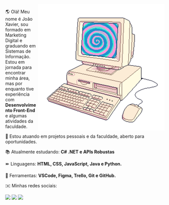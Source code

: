 <img src="https://github.com/joao-xavi/joao-xavi/blob/2e8b9a39bd4484f473d6962e96b39e7f16559946/computador.png" min-width="400px" max-width="400px" width="400px" align="right" alt="Computador">

<p align="left"> 
  🌎 Olá! Meu nome é João Xavier, sou formado em Marketing Digital e graduando em Sistemas de Informação. Estou em jornada para encontrar minha área, mas por enquanto tive experiência com <strong>Desenvolvimento Front-End</strong> e algumas atividades da faculdade. <br>
 
  🌱 Estou atuando em projetos pessoais e da faculdade, aberto para oportunidades.
</p>
<p align="left">
  📚 Atualmente estudando: <strong>C# .NET e APIs Robustas</strong>
</p>
<p align="left">
  ⏩ Linguagens: <strong>HTML, CSS, JavaScript, Java e Python.</strong>
</p>

<p align="left">
  💼 Ferramentas: <strong>VSCode, Figma, Trello, Git e GitHub.</strong>
</p>

<p align="left">
  ✉️ Minhas redes sociais: <br>
</p>

<p align="left">
  <a href="joaopx82@gmail.com" alt="Gmail">
  <img src="https://img.shields.io/badge/-Gmail-6B6B6B?style=flat-square&labelColor=6B6B6B&logo=gmail&logoColor=25ECEE&link=joaopx82@gmail.com" /></a>

  <a href="https://www.linkedin.com/in/joão-xavier-9787741a2/" alt="Linkedin">
  <img src="https://img.shields.io/badge/-Linkedin-6B6B6B?style=flat-square&logo=Linkedin&logoColor=25ECEE&labelColor=6B6B6B&link=https://www.linkedin.com/in/joão-xavier-9787741a2/" /></a>

  <a href="https://wa.me/+5545998238998" alt="WhatsApp">
  <img src="https://img.shields.io/badge/-WhatsApp-6B6B6B?style=flat-square&labelColor=6B6B6B&logo=whatsapp&logoColor=25ECEE&link=https://wa.me/+5545998238998"/></a>

</p>  

